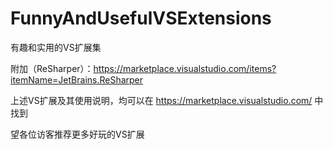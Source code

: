# FunnyAndUsefulVSExtensions
有趣和实用的VS扩展集

附加（ReSharper）：https://marketplace.visualstudio.com/items?itemName=JetBrains.ReSharper

上述VS扩展及其使用说明，均可以在 https://marketplace.visualstudio.com/ 中找到

望各位访客推荐更多好玩的VS扩展
